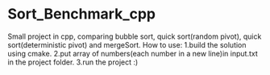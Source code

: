 # Sort_Benchmark_cpp

Small project in cpp, comparing bubble sort, quick sort(random pivot), quick sort(deterministic pivot) and mergeSort.
How to use:
1.build the solution using cmake.
2.put array of numbers(each number in a new line)in input.txt in the project folder.
3.run the project :)
